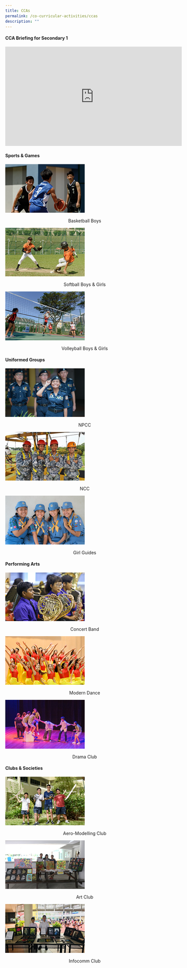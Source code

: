 ```yaml
---
title: CCAs
permalink: /co-curricular-activities/ccas
description: ""
---
```

<h4><strong>CCA Briefing for Secondary 1</strong></h4>
<div><iframe title="YouTube video player" src="https://www.youtube.com/embed/tEgW1DvihZg" width="560" height="315" frameborder="0" allowfullscreen="allowfullscreen" data-mce-fragment="1"></iframe></div>
<h4><strong>Sports & Games</strong></h4>
<a href="/co-curricular-activities/ccas/sports/basketball-boys"><img style="width: 50%;" src="/images/cca1.jpg" /></a>
<p style="text-align: center;">Basketball Boys</p>
<a href="/co-curricular-activities/ccas/sports/softball-boys-n-girls"><img style="width: 50%;" src="/images/cca2.jpg" /></a>
<p style="text-align: center;">Softball Boys & Girls</p>
<a href="/co-curricular-activities/ccas/sports/volleyball-boys-n-girls"><img style="width: 50%;" src="/images/cca3.jpg" /></a>
<p style="text-align: center;">Volleyball Boys & Girls</p>
<h4><strong>Uniformed Groups</strong></h4>
<a href="/co-curricular-activities/ccas/uniformed-groups/npcc"><img style="width: 50%;" src="/images/cca4.jpg" /></a>
<p style="text-align: center;">NPCC</p>
<a href="/co-curricular-activities/ccas/uniformed-groups/ncc"><img style="width: 50%;" src="/images/cca5.jpg" /></a>
<p style="text-align: center;">NCC</p>
<a href="/co-curricular-activities/ccas/uniformed-groups/girl-guides"><img style="width: 50%;" src="/images/cca6.jpg" /></a>
<p style="text-align: center;">Girl Guides</p>
<h4><strong>Performing Arts</strong></h4>
<a href="/co-curricular-activities/ccas/performing-arts/concert-band"><img style="width: 50%;" src="/images/cca7.jpg" /></a>
<p style="text-align: center;">Concert Band</p>
<a href="/co-curricular-activities/ccas/performing-arts/modern-dance"><img style="width: 50%;" src="/images/cca8.jpg" /></a>
<p style="text-align: center;">Modern Dance</p>
<a href="/co-curricular-activities/ccas/performing-arts/drama-club-1"><img style="width: 50%;" src="/images/cca9.jpg" /></a>
<p style="text-align: center;">Drama Club</p>

<h4><strong>Clubs & Societies</strong></h4>
<a href="/co-curricular-activities/ccas/clubs-n-societies/aero-modelling-club"><img style="width: 50%;" src="/images/cca10.jpg" /></a>
<p style="text-align: center;">Aero-Modelling Club</p>
<a href="/co-curricular-activities/ccas/clubs-n-societies/art-club"><img style="width: 50%;" src="/images/cca11.jpg" /></a>
<p style="text-align: center;">Art Club</p>
<a href="/co-curricular-activities/ccas/clubs-n-societies/infocomm-club-1"><img style="width: 50%;" src="/images/cca12.jpg" /></a>
<p style="text-align: center;">Infocomm Club</p>